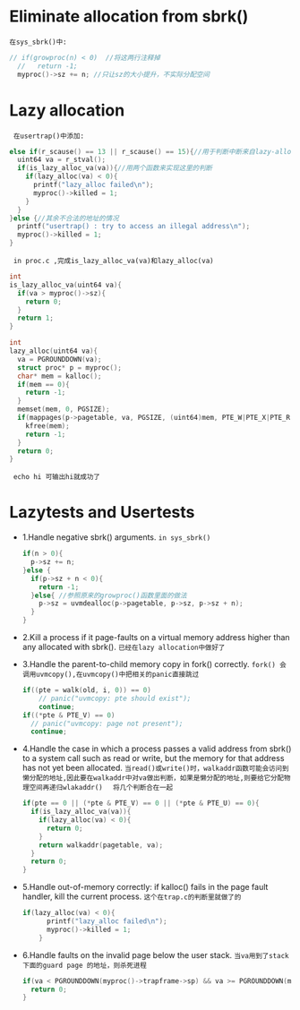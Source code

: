 # Eliminate allocation from sbrk()
```在sys_sbrk()中: ```
```c
// if(growproc(n) < 0)  //将这两行注释掉
  //   return -1;
  myproc()->sz += n; //只让sz的大小提升，不实际分配空间
```
# Lazy allocation
``` 在usertrap()中添加:```
  ```c
  else if(r_scause() == 13 || r_scause() == 15){//用于判断中断来自lazy-alloc的异常情况
    uint64 va = r_stval();
    if(is_lazy_alloc_va(va)){//用两个函数来实现这里的判断
      if(lazy_alloc(va) < 0){
        printf("lazy_alloc failed\n");
        myproc()->killed = 1;
      }
    }
  }else {//其余不合法的地址的情况
    printf("usertrap() : try to access an illegal address\n");
    myproc()->killed = 1;
  } 
  ```
  ``` in proc.c ,完成is_lazy_alloc_va(va)和lazy_alloc(va)```
  ```c
  int
  is_lazy_alloc_va(uint64 va){
    if(va > myproc()->sz){
      return 0;
    }
    return 1;
  }

  int 
  lazy_alloc(uint64 va){
    va = PGROUNDDOWN(va);
    struct proc* p = myproc();
    char* mem = kalloc();
    if(mem == 0){
      return -1;
    }
    memset(mem, 0, PGSIZE);
    if(mappages(p->pagetable, va, PGSIZE, (uint64)mem, PTE_W|PTE_X|PTE_R|PTE_U) != 0){
      kfree(mem);
      return -1;
    }  
    return 0;
  }
  ```
  ``` echo hi 可输出hi就成功了```

# Lazytests and Usertests
+ 1.Handle negative sbrk() arguments.
  ```in sys_sbrk() ```
  ```c
  if(n > 0){
    p->sz += n;
  }else {
    if(p->sz + n < 0){
      return -1;
    }else{ //参照原来的growproc()函数里面的做法
      p->sz = uvmdealloc(p->pagetable, p->sz, p->sz + n);
    }
  }
  ```
+ 2.Kill a process if it page-faults on a virtual memory address higher than any allocated with sbrk().
  ```已经在lazy allocation中做好了```
+ 3.Handle the parent-to-child memory copy in fork() correctly.
  ```fork() 会调用uvmcopy(),在uvmcopy()中把相关的panic直接跳过 ```
  ```c
  if((pte = walk(old, i, 0)) == 0)
      // panic("uvmcopy: pte should exist");
      continue;
  if((*pte & PTE_V) == 0)
    // panic("uvmcopy: page not present");
    continue;
  ```

+ 4.Handle the case in which a process passes a valid address from sbrk() to a system call such as read or write, but the memory for that address has not yet been allocated.
  ```当read()或write()时，walkaddr函数可能会访问到懒分配的地址,因此要在walkaddr中对va做出判断，如果是懒分配的地址,则要给它分配物理空间再递归wlakaddr() ```
  ``` 将几个判断合在一起```
  ```c
  if(pte == 0 || (*pte & PTE_V) == 0 || (*pte & PTE_U) == 0){
    if(is_lazy_alloc_va(va)){
      if(lazy_alloc(va) < 0){
        return 0;
      }
      return walkaddr(pagetable, va);
    }
    return 0;
  }
  ```
+ 5.Handle out-of-memory correctly: if kalloc() fails in the page fault handler, kill the current process.
  ```这个在trap.c的判断里就做了的```
  ```c
  if(lazy_alloc(va) < 0){
        printf("lazy_alloc failed\n");
        myproc()->killed = 1;
      }
  ```
  
+ 6.Handle faults on the invalid page below the user stack.
  ```当va用到了stack下面的guard page 的地址，则杀死进程```
  ```c
  if(va < PGROUNDDOWN(myproc()->trapframe->sp) && va >= PGROUNDDOWN(myproc()->trapframe->sp) - PGSIZE){
    return 0;
  }
  ```